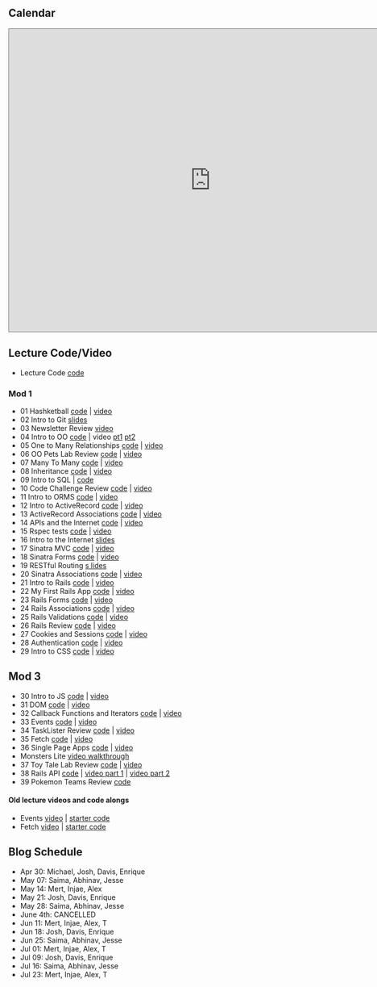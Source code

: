 ## Calendar


<iframe src="https://calendar.google.com/calendar/embed?height=600&amp;wkst=1&amp;bgcolor=%23616161&amp;ctz=America%2FNew_York&amp;src=ZmxhdGlyb25zY2hvb2wuY29tX3YxbzdtNW1vYmdyaTg0MzJoZzdqMmthZ2w4QGdyb3VwLmNhbGVuZGFyLmdvb2dsZS5jb20&amp;src=ZmxhdGlyb25zY2hvb2wuY29tX2UzcTBybHE5a3JtZ3Mza3VhMDVyNzEydW80QGdyb3VwLmNhbGVuZGFyLmdvb2dsZS5jb20&amp;color=%23D50000&amp;color=%23A79B8E&amp;mode=WEEK" style="border:solid 1px #777" width="800" height="600" frameborder="0" scrolling="no"></iframe>

## Lecture Code/Video
- Lecture Code [code](https://github.com/learn-co-students/dc-web-042020)

### Mod 1
- 01 Hashketball [code](https://github.com/learn-co-students/dc-web-042020/tree/master/01-hashketball-review) | [video](https://wework.zoom.com/rec/share/6NcpJJPA0llJGJ3rtRHmW5IMAoL3aaa8gyIZ-PMLzx5I7KTWdE52g83cpLT2gtHq?startTime=1587405664000)
- 02 Intro to Git [slides](https://docs.google.com/presentation/d/1Zh2_zB7UB8iFTOyq9bbyiEbzjzDULHaYINCNl912iEE/edit?usp=sharing)
- 03 Newsletter Review [video](https://wework.zoom.com/rec/share/-9xrLoih-VFIQ9LuynPTRKgzBIHLaaa8gShN8vQJnk2rTI7DEMJH_zfREvFtfW8b?startTime=1587498583000)
- 04 Intro to OO [code](https://github.com/learn-co-students/dc-web-042020/tree/master/03-intro-to-oo) | video [pt1](https://wework.zoom.com/rec/share/_tx7EZGo_ElOfq_p9E2YRfUkRYjJaaa81SAfqPAJxUklsZ6pSZTnL70wYnML8QQS?startTime=1587564106000) [pt2](https://wework.zoom.com/rec/share/48BTEJau1HxOHqud0x_iWKI_IrW6X6a823Qaq6VYzRn1MJ89TaarMCuC3s2XGJvR?startTime=1587569371000)
- 05 One to Many Relationships [code](https://github.com/learn-co-students/dc-web-042020/tree/master/04-one-to-many) | [video](https://wework.zoom.com/rec/share/189sFbLd3GFOfdaX5x-OapwmBL-5aaa8gXRMq6JYnU512ffURNoBiXhTb_gWaOPT?startTime=1587650284000)
- 06 OO Pets Lab Review [code](https://github.com/learn-co-students/dc-web-042020/tree/master/05-oo-pets-lab-review) | [video](https://youtu.be/2goptV3SB7U)
- 07 Many To Many [code](https://github.com/learn-co-students/dc-web-042020/tree/master/06-many-to-many) | [video](https://wework.zoom.com/rec/share/ufFQEaz7-3tIXYHB42DCfa8cLrbIaaa8hHAX_acEzEYISkulJdJvb8GnDEAJ3715?startTime=1587736839000)
- 08 Inheritance [code](https://github.com/learn-co-students/dc-web-042020/tree/master/07-inheritance) | [video](https://wework.zoom.com/rec/share/6ugld7PUq2FIfoGS0G3wapMcOIHbT6a81yZK-vANmUcXzo-pD3VL1xleG_rgPGSI?startTime=1587995850000)
- 09 Intro to SQL | [code](https://github.com/learn-co-students/dc-web-042020/tree/master/08-intro-to-sql)
- 10 Code Challenge Review [code](https://github.com/learn-co-students/dc-web-042020/tree/master/09-code-challenge-review) | [video](https://wework.zoom.com/rec/share/449_LpzQ32RLHtbh8EaEfrE_AYG-eaa8h3BLrqdYzk-Sxb6qixs2nkA1DTP7TRsf?startTime=1588103913000)
- 11 Intro to ORMS [code](https://github.com/learn-co-students/dc-web-042020/tree/master/10-intro-to-orms) | [video](https://wework.zoom.com/rec/share/-9VLF6_83FxIGK_g0WT8AYl-OoPfX6a82ycb-PtbyHdq9azLw-gzQgN9OqimG3E?startTime=1588186685000)
- 12 Intro to ActiveRecord [code](https://github.com/learn-co-students/dc-web-042020/tree/master/11-intro-to-active-record) | [video](https://wework.zoom.com/rec/share/wPN4M5ur9DxIeJGKzWHvfoUMBtT7T6a82iMc8vYPyhyDNMwULKBRh-kQkdHp25OH?startTime=1588255170000)
- 13 ActiveRecord Associations [code](https://github.com/learn-co-students/dc-web-042020/tree/master/12-active-record-associations) | [video](https://wework.zoom.com/rec/share/_NRKKOupxFtLUIHt7nvvQYgMOrj3aaa80CdM_fNYyEj-RUkGud0GmAVxvpgqO4NM?startTime=1588341263000)
- 14 APIs and the Internet [code](https://github.com/learn-co-students/dc-web-042020/tree/master/13-apis-and-the-internet) | [video](https://wework.zoom.com/rec/share/7-1qBYDuxD5IfaPt9xDxQI5mA6LDX6a8gCAY-vUKzR5t-g-mjhzuszEk8FCMc3fq?startTime=1588600835000)
- 15 Rspec tests [code](https://github.com/learn-co-students/dc-web-042020/tree/master/14-intro-to-testing) | [video](https://wework.zoom.us/rec/play/6JItdL_-qjs3TteTuASDVqJ4W9S6f66shycYqaVbmR21W3UHZwX0NbEUZm2P6qnBIZLSHRuzlxGVqXI?autoplay=true&startTime=1588860171000)
- 16 Intro to the Internet [slides](https://docs.google.com/presentation/d/1-UeyVVv1FLZ8QtHHv7gSofPDLBxOLPwMZoZk0ls8RkM/edit?usp=sharing)
- 17 Sinatra MVC [code](https://github.com/learn-co-students/dc-web-042020/tree/master/15-intro-to-sinatra) | [video](https://wework.zoom.com/rec/share/6fx8A5zb7H1OXJ3f0BjxB5YOL8fseaa80SAY_qdcxR0OtdgH-JkLGhVQ-C48N8iW?startTime=1589202679000)
- 18 Sinatra Forms [code](https://github.com/learn-co-students/dc-web-042020/tree/master/16-sinatra-forms) | [video](https://youtu.be/LaahdmfBtN4)
- 19 RESTful Routing [s
lides](https://docs.google.com/presentation/d/164WexcwsMlilw9Ojv1mSa0l2-QjQCYIPdfHBVWyGeWY/edit?usp=sharing)
- 20 Sinatra Associations [code](17-sinatra-associated-objects) | [video](https://youtu.be/sCe6uAPdPh8)
- 21 Intro to Rails [code](https://github.com/learn-co-students/dc-web-042020/tree/master/18_intro_to_rails) | [video](https://youtu.be/4oDqhKbYecY)
- 22 My First Rails App [code](https://github.com/learn-co-students/dc-web-042020/tree/master/19-rails-crud) | [video](https://youtu.be/jO4HtM9TF1Q)
- 23 Rails Forms [code](https://github.com/learn-co-students/dc-web-042020/tree/master/20-rails-forms) | [video](https://wework.zoom.us/rec/play/vpErdOmp-2g3GYHBuQSDBPZ5W9S5KK6sgSYb-PMOzBu1ViQBZlqiZ-ASZOoLhBH9A1n4uFkJJhHKkI0D?autoplay=true&startTime=1586188233000)
- 24 Rails Associations [code](https://github.com/learn-co-students/dc-web-042020/tree/master/21-rails-associations) | [video](https://wework.zoom.com/rec/share/tZB_DLDI2GRIQa__8mOGXpEzL73lX6a80ycW_PENzkkbSd89q97mqQ3ZogQLBiM5?startTime=1589896951000)
- 25 Rails Validations [code](https://github.com/learn-co-students/dc-web-042020/tree/master/22-validations) | [video](https://wework.zoom.us/rec/play/usAqIemtqWg3HtCVtwSDU_B8W43vKfis1ncZqPFZyB7jByYKY1GgbrNGNOV8DJXjaZ2CpFZzbvSx6yDH?autoplay=true)
- 26 Rails Review [code](https://github.com/learn-co-students/dc-web-042020/tree/master/23-rails-review/cosmictravel) | [video](https://wework.zoom.com/rec/play/v8ckJOv8rjM3ToCcuASDBfQsW460KKmsgXRPrvdezU22AXUDM1avMuEXYOZbUdmzMlvJCpoACs_KhatD)
- 27 Cookies and Sessions [code](https://github.com/learn-co-students/dc-web-042020/tree/master/24-cookies-and-sessions) | [video](https://youtu.be/lIib4OW3Ht8)
- 28 Authentication [code](https://github.com/learn-co-students/dc-web-042020/tree/master/25-authentication) | [video](https://youtu.be/1BNGvxfHC7Q)
- 29 Intro to CSS [code](https://github.com/learn-co-students/dc-web-042020/tree/master/26-css-intro) | [video](https://youtu.be/IABEuz9Uy-8)

## Mod 3
- 30 Intro to JS [code](https://github.com/learn-co-students/dc-web-042020/tree/master/27-JS-Intro) | [video](https://youtu.be/dHZ_37q2NZs)
- 31 DOM [code](https://github.com/learn-co-students/dc-web-042020/tree/master/31-Intro-to-DOM) | [video](https://youtu.be/mkEH7FrKq_U)
- 32 Callback Functions and Iterators [code](https://github.com/learn-co-students/dc-web-042020/tree/master/32-Callbacks-Iterators) | [video](https://youtu.be/BSMhp84r34k)
- 33 Events [code](https://github.com/learn-co-students/dc-web-042020/tree/master/33-JS-Events) | [video](https://youtu.be/1jrbUYudDA4)
- 34 TaskLister Review [code](https://github.com/learn-co-students/dc-web-042020/tree/master/34-TaskLister-Review) | [video](https://youtu.be/gjxqHMbt7zA)
- 35 Fetch [code](https://github.com/learn-co-students/dc-web-042020/tree/master/35-Fetch) | [video](https://youtu.be/lgvBes_B-qw)
- 36 Single Page Apps [code](https://github.com/learn-co-students/dc-web-042020/tree/master/36-SPA) | [video](https://youtu.be/EF7Js6HfKAk)
- Monsters Lite [video walkthrough](https://youtu.be/D_PS1JqLxgI)
- 37 Toy Tale Lab Review [code](https://github.com/learn-co-students/dc-web-042020/tree/master/37-Toy-Tale-Review) | [video](https://youtu.be/YlnAbHpOWJ8)
- 38 Rails API [code](https://github.com/learn-co-students/dc-web-042020/tree/master/38-Rails-API) | [video part 1](https://youtu.be/sVZQVbhx6Ns) | [video part 2](https://youtu.be/We11FQ3eEm8)
- 39 Pokemon Teams Review [code](https://github.com/learn-co-students/dc-web-042020/tree/master/39-Lab-Review-Pokemon-Teams)


#### Old lecture videos and code alongs
- Events [video](https://www.youtube.com/watch?v=brOnLaLEbkA&feature=youtu.be) | [starter code](https://github.com/thuyanduong-flatiron/js-events-starter-code)
- Fetch [video](https://www.youtube.com/watch?v=A0h9zx9kw64&feature=youtu.be) | [starter code](https://github.com/thuyanduong-flatiron/js-fetch-starter-code)

## Blog Schedule
- Apr 30: Michael, Josh, Davis, Enrique
- May 07: Saima, Abhinav, Jesse
- May 14: Mert, Injae, Alex
- May 21: Josh, Davis, Enrique
- May 28: Saima, Abhinav, Jesse
- June 4th: CANCELLED
- Jun 11: Mert, Injae, Alex, T
- Jun 18: Josh, Davis, Enrique
- Jun 25: Saima, Abhinav, Jesse
- Jul 01: Mert, Injae, Alex, T
- Jul 09: Josh, Davis, Enrique
- Jul 16: Saima, Abhinav, Jesse
- Jul 23: Mert, Injae, Alex, T

